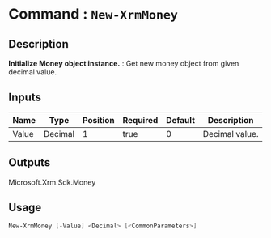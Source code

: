 # Command : `New-XrmMoney` 

## Description

**Initialize Money object instance.** : Get new money object from given decimal value.

## Inputs

Name|Type|Position|Required|Default|Description
----|----|--------|--------|-------|-----------
Value|Decimal|1|true|0|Decimal value.

## Outputs
Microsoft.Xrm.Sdk.Money

## Usage

```Powershell 
New-XrmMoney [-Value] <Decimal> [<CommonParameters>]
``` 


